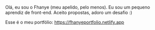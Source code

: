 Olá, eu sou o Fhanye (meu apelido, pelo menos).
Eu sou um pequeno aprendiz de front-end.
Aceito propostas, adoro um desafio :)

Esse é o meu portfólio: https://fhanyeportfolio.netlify.app
